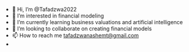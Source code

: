 - 👋 Hi, I’m @Tafadzwa2022
- 👀 I’m interested in financial modeling 
- 🌱 I’m currently learning business valuations and artificial intelligence
- 💞️ I’m looking to collaborate on creating financial models 
- 📫 How to reach me tafadzwanashemt@gmail.com
- 

<!---
Tafadzwa2022/Tafadzwa2022 is a ✨ special ✨ repository because its `README.md` (this file) appears on your GitHub profile.
You can click the Preview link to take a look at your changes.
--->
